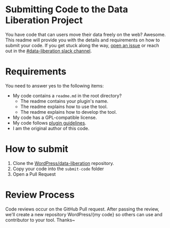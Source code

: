 # Submitting Code to the Data Liberation Project

You have code that can users move their data freely on the web? Awesome. This readme will provide you with the details and requirements on how to submit your code. If you get stuck along the way, [open an issue](https://github.com/WordPress/data-liberation/issues/new) or reach out in the [#data-liberation slack channel](https://wordpress.slack.com/archives/C069AKUBPHB).

# Requirements

You need to answer yes to the following items:

- My code contains a `readme.md` in the root directory?
  - The readme contains your plugin's name. 
  - The readme explains how to use the tool.
  - The readme explains how to develop the tool.
- My code has a GPL-compatible license.
- My code follows [plugin guidelines](https://developer.wordpress.org/plugins/wordpress-org/detailed-plugin-guidelines/#the-guidelines).
- I am the original author of this code.

# How to submit

1. Clone the [WordPress/data-liberation](https://github.com/WordPress/data-liberation) repository.
2. Copy your code into the `submit-code` folder
3. Open a Pull Request

# Review Process

Code reviews occur on the GitHub Pull request. After passing the review, we'll create a new repository WordPress/{my code} so others can use and contributor to your tool. Thanks~ 
